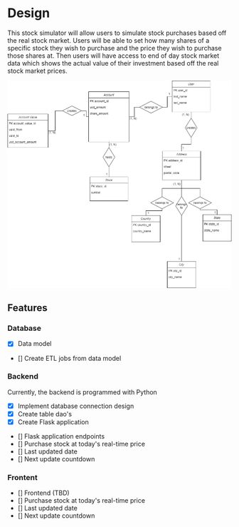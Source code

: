 # Design
This stock simulator will allow users to simulate stock purchases based off the real stock market. 
Users will be able to set how many shares of a specific stock they wish to purchase and the price they wish to purchase those shares at.
Then users will have access to end of day stock market data which shows the actual value of their investment based off the real stock market prices.

![](./assets/data_model.png)  

## Features
### Database
- [x] Data model
- [] Create ETL jobs from data model

### Backend
Currently, the backend is programmed with Python

- [x] Implement database connection design
- [x] Create table dao's
- [x] Create Flask application
- [] Flask application endpoints
- [] Purchase stock at today's real-time price
- [] Last updated date
- [] Next update countdown

### Frontent
- [] Frontend (TBD)
- [] Purchase stock at today's real-time price
- [] Last updated date
- [] Next update countdown